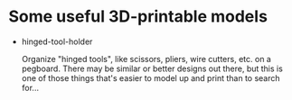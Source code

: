 # Some useful 3D-printable models

* hinged-tool-holder
  
  Organize "hinged tools", like scissors, pliers, wire cutters, etc. on a pegboard. There may be similar or better designs out there,
  but this is one of those things that's easier to model up and print than to search for...
